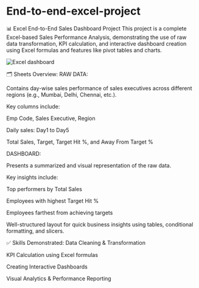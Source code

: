 # End-to-end-excel-project

📊 Excel End-to-End Sales Dashboard Project
This project is a complete Excel-based Sales Performance Analysis, demonstrating the use of raw data transformation, KPI calculation, and interactive dashboard creation using Excel formulas and features like pivot tables and charts.

![Excel dashboard](https://github.com/user-attachments/assets/a82b2821-a87a-4e28-ab49-e559a6f78f83)


🗂 Sheets Overview:
RAW DATA:

Contains day-wise sales performance of sales executives across different regions (e.g., Mumbai, Delhi, Chennai, etc.).

Key columns include:

Emp Code, Sales Executive, Region

Daily sales: Day1 to Day5

Total Sales, Target, Target Hit %, and Away From Target %

DASHBOARD:

Presents a summarized and visual representation of the raw data.

Key insights include:

Top performers by Total Sales

Employees with highest Target Hit %

Employees farthest from achieving targets

Well-structured layout for quick business insights using tables, conditional formatting, and slicers.

✅ Skills Demonstrated:
Data Cleaning & Transformation

KPI Calculation using Excel formulas

Creating Interactive Dashboards

Visual Analytics & Performance Reporting


